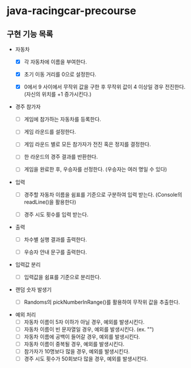 # java-racingcar-precourse

## 구현 기능 목록

- 자동차
    - [x] 각 자동차에 이름을 부여한다.
    - [x] 초기 이동 거리를 0으로 설정한다.
    - [x] 0에서 9 사이에서 무작위 값을 구한 후 무작위 값이 4 이상일 경우 전진한다. (자신의 위치를 +1 증가시킨다.)


- 경주 참가자
    - [ ] 게임에 참가하는 자동차를 등록한다.
    - [ ] 게임 라운드를 설정한다.
    - [ ] 게임 라운드 별로 모든 참가자가 전진 혹은 정지를 결정한다.
    - [ ] 한 라운드의 경주 결과를 반환한다.
    - [ ] 게임을 완료한 후, 우승자를 선정한다. (우승자는 여러 명일 수 있다)


- 입력
    - [ ] 경주할 자동차 이름을 쉼표를 기준으로 구분하여 입력 받는다.
      (Console의 readLine()을 활용한다)
    - [ ] 경주 시도 횟수를 입력 받는다.


- 출력
    - [ ] 차수별 실행 결과를 출력한다.
    - [ ] 우승자 안내 문구를 출력한다.


- 입력값 분리
    - [ ] 입력값을 쉼표를 기준으로 분리한다.


- 랜덤 숫자 발생기
    - [ ] Randoms의 pickNumberInRange()를 활용하여 무작위 값을 추출한다.


- 예외 처리
    - [ ] 자동차 이름이 5자 이하가 아닐 경우, 예외를 발생시킨다.
    - [ ] 자동차 이름이 빈 문자열일 경우, 예외를 발생시킨다. (ex. "")
    - [ ] 자동차 이름에 공백이 들어갈 경우, 예외를 발생시킨다.
    - [ ] 자동차 이름이 중복될 경우, 예외를 발생시킨다.
    - [ ] 참가자가 10명보다 많을 경우, 예외를 발생시킨다.
    - [ ] 경주 시도 횟수가 50회보다 많을 경우, 예외를 발생시킨다.